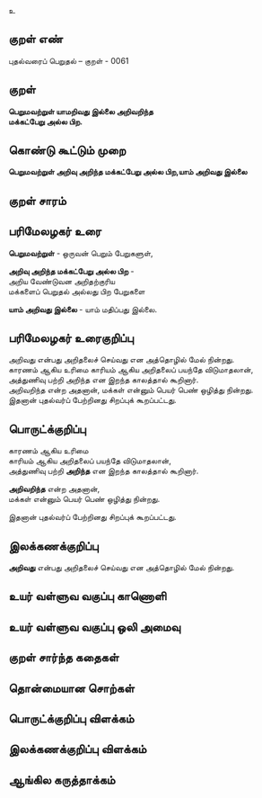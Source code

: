 உ

## குறள் எண் 

புதல்வரைப் பெறுதல் – குறள் - 0061  

## குறள் 

**பெறுமவற்றுள் யாமறிவது இல்லை அறிவறிந்த  
மக்கட்பேறு அல்ல பிற.** 

## கொண்டு கூட்டும் முறை

**பெறுமவற்றுள் அறிவு அறிந்த மக்கட்பேறு அல்ல பிற,யாம் அறிவது இல்லை** 
## குறள் சாரம் 


## பரிமேலழகர் உரை

**பெறுமவற்றுள்** - ஒருவன் பெறும் பேறுகளுள்,  

**அறிவு அறிந்த மக்கட்பேறு அல்ல பிற** -   
அறிய வேண்டுவன அறிதற்குரிய  
மக்களைப் பெறுதல் அல்லது பிற பேறுகளை  

**யாம் அறிவது இல்லை** - யாம் மதிப்பது இல்லை.

## பரிமேலழகர் உரைகுறிப்பு   

அறிவது என்பது அறிதலைச் செய்வது என அத்தொழில் மேல் நின்றது.  
காரணம் ஆகிய உரிமை காரியம் ஆகிய அறிதலைப் பயந்தே விடுமாதலான், அத்துணிவு பற்றி அறிந்த என இறந்த காலத்தால் கூறினார்.  
அறிவறிந்த என்ற அதனான், மக்கள் என்னும் பெயர் பெண் ஒழித்து நின்றது.  
இதனான் புதல்வர்ப் பேற்றினது சிறப்புக் கூறப்பட்டது.  

## பொருட்க்குறிப்பு 

காரணம் ஆகிய உரிமை  
காரியம் ஆகிய அறிதலைப் பயந்தே விடுமாதலான்,  
அத்துணிவு பற்றி **அறிந்த** என இறந்த காலத்தால் கூறினார்.   

**அறிவறிந்த** என்ற அதனான்,  
மக்கள் என்னும் பெயர் பெண் ஒழித்து நின்றது.  

இதனான் புதல்வர்ப் பேற்றினது சிறப்புக் கூறப்பட்டது.   

## இலக்கணக்குறிப்பு  

**அறிவது** என்பது அறிதலைச் செய்வது என அத்தொழில் மேல் நின்றது.  

## உயர் வள்ளுவ வகுப்பு காணொளி


## உயர் வள்ளுவ வகுப்பு ஒலி அமைவு 

 
## குறள் சார்ந்த கதைகள் 


## தொன்மையான சொற்கள்


## பொருட்க்குறிப்பு விளக்கம்


## இலக்கணக்குறிப்பு விளக்கம்


## ஆங்கில கருத்தாக்கம் 


